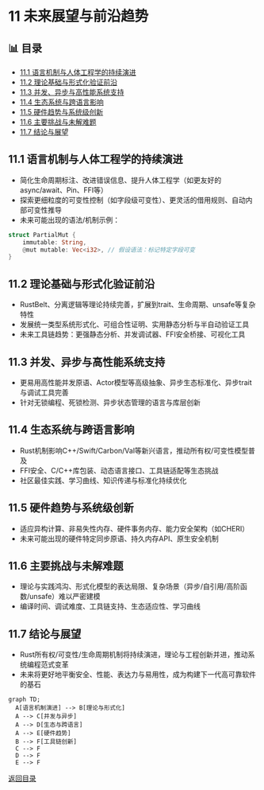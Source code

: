 ﻿# 11 未来展望与前沿趋势


## 📊 目录

- [11.1 语言机制与人体工程学的持续演进](#111-语言机制与人体工程学的持续演进)
- [11.2 理论基础与形式化验证前沿](#112-理论基础与形式化验证前沿)
- [11.3 并发、异步与高性能系统支持](#113-并发异步与高性能系统支持)
- [11.4 生态系统与跨语言影响](#114-生态系统与跨语言影响)
- [11.5 硬件趋势与系统级创新](#115-硬件趋势与系统级创新)
- [11.6 主要挑战与未解难题](#116-主要挑战与未解难题)
- [11.7 结论与展望](#117-结论与展望)


## 11.1 语言机制与人体工程学的持续演进

- 简化生命周期标注、改进错误信息、提升人体工程学（如更友好的async/await、Pin、FFI等）
- 探索更细粒度的可变性控制（如字段级可变性）、更灵活的借用规则、自动内部可变性推导
- 未来可能出现的语法/机制示例：

```rust
struct PartialMut {
    immutable: String,
    @mut mutable: Vec<i32>, // 假设语法：标记特定字段可变
}
```

## 11.2 理论基础与形式化验证前沿

- RustBelt、分离逻辑等理论持续完善，扩展到trait、生命周期、unsafe等复杂特性
- 发展统一类型系统形式化、可组合性证明、实用静态分析与半自动验证工具
- 未来工具链趋势：更强静态分析、并发调试器、FFI安全桥接、可视化工具

## 11.3 并发、异步与高性能系统支持

- 更易用高性能并发原语、Actor模型等高级抽象、异步生态标准化、异步trait与调试工具完善
- 针对无锁编程、死锁检测、异步状态管理的语言与库层创新

## 11.4 生态系统与跨语言影响

- Rust机制影响C++/Swift/Carbon/Val等新兴语言，推动所有权/可变性模型普及
- FFI安全、C/C++库包装、动态语言接口、工具链适配等生态挑战
- 社区最佳实践、学习曲线、知识传递与标准化持续优化

## 11.5 硬件趋势与系统级创新

- 适应异构计算、非易失性内存、硬件事务内存、能力安全架构（如CHERI）
- 未来可能出现的硬件特定同步原语、持久内存API、原生安全机制

## 11.6 主要挑战与未解难题

- 理论与实践鸿沟、形式化模型的表达局限、复杂场景（异步/自引用/高阶函数/unsafe）难以严密建模
- 编译时间、调试难度、工具链支持、生态适应性、学习曲线

## 11.7 结论与展望

- Rust所有权/可变性/生命周期机制将持续演进，理论与工程创新并进，推动系统编程范式变革
- 未来将更好地平衡安全、性能、表达力与易用性，成为构建下一代高可靠软件的基石

```mermaid
graph TD;
  A[语言机制演进] --> B[理论与形式化]
  A --> C[并发与异步]
  A --> D[生态与跨语言]
  A --> E[硬件趋势]
  B --> F[工具链创新]
  C --> F
  D --> F
  E --> F
```

[返回目录](./_index.md)
